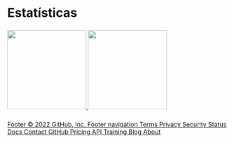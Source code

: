 # Estatísticas

###

<div>
<a href="https://github.com/JhoniPS">
<img height="180em" src="https://github-readme-stats-sigma-five.vercel.app/api/top-langs/?username=JhoniPS&layout=compact&langs_count=7&theme=dracula"/>
<img height="180em" src="https://github-readme-stats-sigma-five.vercel.app/api?username=JhoniPS&show_icons=true&theme=dracula&include_all_commits=true&count_private=true"/>
</div>

###



###
Footer
© 2022 GitHub, Inc.
Footer navigation
Terms
Privacy
Security
Status
Docs
Contact GitHub
Pricing
API
Training
Blog
About
